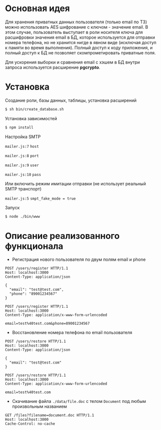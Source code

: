 # Основная идея
Для хранения приватных данных пользователя (только email по ТЗ) можно использовать AES шифрование с ключом - значение email.
В этом случае, пользователь выступает в роли носителя ключа для расшифровки значения email в БД, которое используется для отправки номера телефона, но не хранится нигде в явном виде (исключая доступ к памяти во время выполнения).
Полный доступ к коду приложения, и полный доступ к БД не позволяет скомпрометировать приватные поля.

Для ускорения выборки и сравнения email с хэшем в БД внутри запроса используется расширение **pgcrypto**. 

# Установка

Создание роли, базы данных, таблицы, установка расширений
```sh
$ sh bin/create_database.sh
```
Установка зависимостей
```sh
$ npm install
```
Настройка SMTP

`mailer.js:7` `host`

`mailer.js:8` `port` 

`mailer.js:9` `user`

`mailer.js:10` `pass`

Или включить режим имитации отправки (не использует реальный SMTP транспорт)

`mailer.js:5`
`smpt_fake_mode = true`

Запуск
```sh
$ node ./bin/www
```

# Описание реализованного функционала

  - Регистрация нового пользователя по двум полям email и phone
```http request
POST /users/register HTTP/1.1
Host: localhost:3000
Content-Type: application/json

{
  "email": "test@test.com",
  "phone": "89001234567"
}
```
```http request
POST /users/register HTTP/1.1
Host: localhost:3000
Content-Type: application/x-www-form-urlencoded

email=test%40test.com&phone=89001234567
```  
  - Восстановление номера телефона по email пользователя
```http request
POST /users/restore HTTP/1.1
Host: localhost:3000
Content-Type: application/json

{
  "email": "test@test.com"
}
```
```http request
POST /users/restore HTTP/1.1
Host: localhost:3000
Content-Type: application/x-www-form-urlencoded

email=test%40test.com
```
  - Скачивание файла `./data/file.doc` с телом `Document` под любым произвольным названием
```http request
GET /files?filename=document.doc HTTP/1.1
Host: localhost:3000
Cache-Control: no-cache

``` 